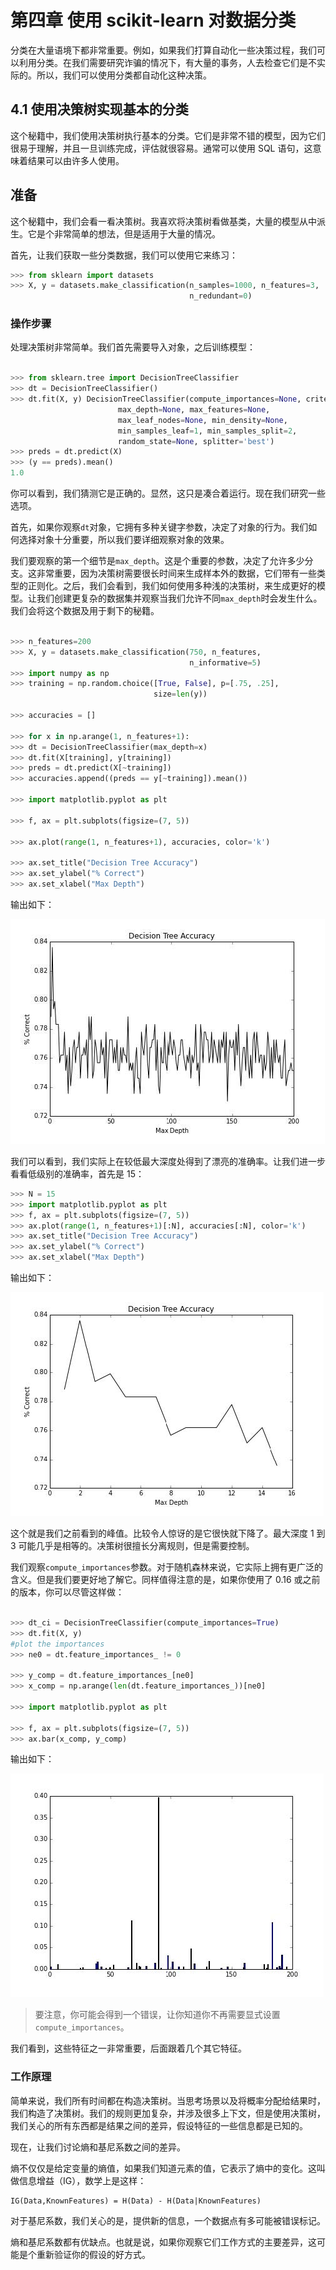 # 第四章 使用 scikit-learn 对数据分类

分类在大量语境下都非常重要。例如，如果我们打算自动化一些决策过程，我们可以利用分类。在我们需要研究诈骗的情况下，有大量的事务，人去检查它们是不实际的。所以，我们可以使用分类都自动化这种决策。

## 4.1 使用决策树实现基本的分类

这个秘籍中，我们使用决策树执行基本的分类。它们是非常不错的模型，因为它们很易于理解，并且一旦训练完成，评估就很容易。通常可以使用 SQL 语句，这意味着结果可以由许多人使用。

## 准备

这个秘籍中，我们会看一看决策树。我喜欢将决策树看做基类，大量的模型从中派生。它是个非常简单的想法，但是适用于大量的情况。

首先，让我们获取一些分类数据，我们可以使用它来练习：

```py
>>> from sklearn import datasets 
>>> X, y = datasets.make_classification(n_samples=1000, n_features=3,
                                        n_redundant=0)
```

### 操作步骤

处理决策树非常简单。我们首先需要导入对象，之后训练模型：

```py

>>> from sklearn.tree import DecisionTreeClassifier 
>>> dt = DecisionTreeClassifier() 
>>> dt.fit(X, y) DecisionTreeClassifier(compute_importances=None, criterion='gini',
                        max_depth=None, max_features=None,
                        max_leaf_nodes=None, min_density=None,
                        min_samples_leaf=1, min_samples_split=2,
                        random_state=None, splitter='best')
>>> preds = dt.predict(X) 
>>> (y == preds).mean() 
1.0
```

你可以看到，我们猜测它是正确的。显然，这只是凑合着运行。现在我们研究一些选项。

首先，如果你观察`dt`对象，它拥有多种关键字参数，决定了对象的行为。我们如何选择对象十分重要，所以我们要详细观察对象的效果。

我们要观察的第一个细节是`max_depth`。这是个重要的参数，决定了允许多少分支。这非常重要，因为决策树需要很长时间来生成样本外的数据，它们带有一些类型的正则化。之后，我们会看到，我们如何使用多种浅的决策树，来生成更好的模型。让我们创建更复杂的数据集并观察当我们允许不同`max_depth`时会发生什么。我们会将这个数据及用于剩下的秘籍。


```py

>>> n_features=200 
>>> X, y = datasets.make_classification(750, n_features,
                                        n_informative=5) 
>>> import numpy as np 
>>> training = np.random.choice([True, False], p=[.75, .25],
                                size=len(y))

>>> accuracies = []

>>> for x in np.arange(1, n_features+1): 
>>> dt = DecisionTreeClassifier(max_depth=x)    
>>> dt.fit(X[training], y[training])    
>>> preds = dt.predict(X[~training])    
>>> accuracies.append((preds == y[~training]).mean())

>>> import matplotlib.pyplot as plt

>>> f, ax = plt.subplots(figsize=(7, 5))

>>> ax.plot(range(1, n_features+1), accuracies, color='k')

>>> ax.set_title("Decision Tree Accuracy") 
>>> ax.set_ylabel("% Correct") 
>>> ax.set_xlabel("Max Depth")

```

输出如下：

![](img/4-1-1.jpg)

我们可以看到，我们实际上在较低最大深度处得到了漂亮的准确率。让我们进一步看看低级别的准确率，首先是 15：

```py
>>> N = 15 
>>> import matplotlib.pyplot as plt 
>>> f, ax = plt.subplots(figsize=(7, 5))
>>> ax.plot(range(1, n_features+1)[:N], accuracies[:N], color='k')
>>> ax.set_title("Decision Tree Accuracy") 
>>> ax.set_ylabel("% Correct") 
>>> ax.set_xlabel("Max Depth")

```

输出如下：

![](img/4-1-2.jpg)

这个就是我们之前看到的峰值。比较令人惊讶的是它很快就下降了。最大深度 1 到 3 可能几乎是相等的。决策树很擅长分离规则，但是需要控制。

我们观察`compute_importances`参数。对于随机森林来说，它实际上拥有更广泛的含义。但是我们要更好地了解它。同样值得注意的是，如果你使用了 0.16 或之前的版本，你可以尽管这样做：

```py

>>> dt_ci = DecisionTreeClassifier(compute_importances=True) 
>>> dt.fit(X, y)
#plot the importances 
>>> ne0 = dt.feature_importances_ != 0

>>> y_comp = dt.feature_importances_[ne0] 
>>> x_comp = np.arange(len(dt.feature_importances_))[ne0]

>>> import matplotlib.pyplot as plt

>>> f, ax = plt.subplots(figsize=(7, 5)) 
>>> ax.bar(x_comp, y_comp)
```

输出如下：

![](img/4-1-3.jpg)

> 要注意，你可能会得到一个错误，让你知道你不再需要显式设置`compute_importances`。

我们看到，这些特征之一非常重要，后面跟着几个其它特征。

### 工作原理

简单来说，我们所有时间都在构造决策树。当思考场景以及将概率分配给结果时，我们构造了决策树。我们的规则更加复杂，并涉及很多上下文，但是使用决策树，我们关心的所有东西都是结果之间的差异，假设特征的一些信息都是已知的。

现在，让我们讨论熵和基尼系数之间的差异。

熵不仅仅是给定变量的熵值，如果我们知道元素的值，它表示了熵中的变化。这叫做信息增益（IG），数学上是这样：

```
IG(Data,KnownFeatures) = H(Data) - H(Data|KnownFeatures)
```

对于基尼系数，我们关心的是，提供新的信息，一个数据点有多可能被错误标记。

熵和基尼系数都有优缺点。也就是说，如果你观察它们工作方式的主要差异，这可能是个重新验证你的假设的好方式。
